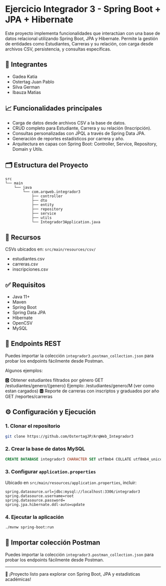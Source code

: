 
# Ejercicio Integrador 3 - Spring Boot + JPA + Hibernate

Este proyecto implementa funcionalidades que interactúan con una base de datos relacional utilizando Spring Boot, JPA y Hibernate. Permite la gestión de entidades como Estudiantes, Carreras y su relación, con carga desde archivos CSV, persistencia, y consultas específicas.

## 👥 Integrantes
- Gadea Katia
- Ostertag Juan Pablo
- Silva German
- Ibauza Matias

## 📈 Funcionalidades principales
- Carga de datos desde archivos CSV a la base de datos.
- CRUD completo para Estudiante, Carrera y su relación (Inscripción).
- Consultas personalizadas con JPQL a través de Spring Data JPA.
- Generación de reportes estadísticos por carrera y año.
- Arquitectura en capas con Spring Boot: Controller, Service, Repository, Domain y Utils.

## 🗂️ Estructura del Proyecto
```
src
└── main
    └── java
        └── com.arqweb.integrador3
            ├── controller
            ├── dto
            ├── entity
            ├── repository
            ├── service
            ├── utils
            └── Integrador3Application.java
```

## 📁 Recursos
CSVs ubicados en: `src/main/resources/csv/`
- estudiantes.csv
- carreras.csv
- inscripciones.csv

## ✅ Requisitos
- Java 11+
- Maven
- Spring Boot
- Spring Data JPA
- Hibernate
- OpenCSV
- MySQL

## 🔌 Endpoints REST

Puedes importar la colección `integrador3.postman_collection.json` para probar los endpoints fácilmente desde Postman.

Algunos ejemplos:

🅳 Obtener estudiantes filtrados por género
GET /estudiantes/genero/{genero}
Ejemplo: /estudiantes/genero/M (ver como estan cargados)
🅷 Reporte de carreras con inscriptos y graduados por año
GET /reportes/carreras



## ⚙️ Configuración y Ejecución

### 1. Clonar el repositorio
```bash
git clone https://github.com/OstertagJP/ArqWeb_Integrador3
```

### 2. Crear la base de datos MySQL
```sql
CREATE DATABASE integrador3 CHARACTER SET utf8mb4 COLLATE utf8mb4_unicode_ci;
```

### 3. Configurar `application.properties`
Ubicado en `src/main/resources/application.properties`, incluir:
```properties
spring.datasource.url=jdbc:mysql://localhost:3306/integrador3
spring.datasource.username=root
spring.datasource.password=
spring.jpa.hibernate.ddl-auto=update
```

### 4. Ejecutar la aplicación
```bash
./mvnw spring-boot:run
```

## 🔄 Importar colección Postman
Puedes importar la colección `integrador3.postman_collection.json` para probar los endpoints fácilmente desde Postman.

---

🚀 ¡Proyecto listo para explorar con Spring Boot, JPA y estadísticas académicas!

